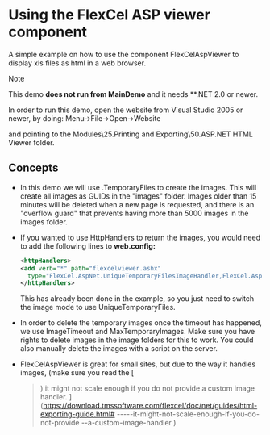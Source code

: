 # Using the FlexCel ASP viewer component

A simple example on how to use the component FlexCelAspViewer to display
xls files as html in a web browser.

> [!Note]
> This demo **does not run from MainDemo** and it needs **.NET 2.0
> or newer.


In order to run this demo, open the website from Visual Studio 2005 or
newer, by doing: Menu-\>File-\>Open-\>Website

and pointing to the Modules\\25.Printing and Exporting\\50.ASP.NET HTML
Viewer folder.

## Concepts

- In this demo we will use .TemporaryFiles to create
  the images. This will create all images as GUIDs in the \"images\"
  folder. Images older than 15 minutes will be deleted when a new
  page is requested, and there is an \"overflow guard\" that
  prevents having more than 5000 images in the images folder.

- If you wanted to use HttpHandlers to return the images, you would
  need to add the following lines to **web.config:**

  ```xml
  <httpHandlers>
  <add verb="*" path="flexcelviewer.ashx"
    type="FlexCel.AspNet.UniqueTemporaryFilesImageHandler,FlexCel.AspNet"/>
  </httpHandlers>
  ```

  This has already been done in the example, so you just need to switch
  the image mode to use UniqueTemporaryFiles.

- In order to delete the temporary images once the timeout has
  happened, we use ImageTimeout and MaxTemporaryImages. Make
  sure you have rights to delete images in the image folders for
  this to work. You could also manually delete the images with a
  script on the server.

- FlexCelAspViewer is great for small sites, but due to the way it
  handles images, (make sure you read the [
    >) it might not scale enough if you do not provide
  a custom image handler.
](https://download.tmssoftware.com/flexcel/doc/net/guides/html-exporting-guide.html#
-----it-might-not-scale-enough-if-you-do-not-provide
--a-custom-image-handler
)
